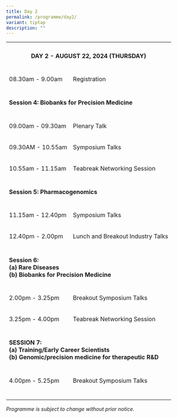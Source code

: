 ```yaml
---
title: Day 2
permalink: /programme/day2/
variant: tiptap
description: ""
---
```

<table>
<tbody>
<tr>
<th rowspan="1" colspan="2">
<h4><strong>DAY 2 - AUGUST 22, 2024 (THURSDAY)</strong></h4>
<p></p>
</th>
</tr>
<tr>
<td rowspan="1" colspan="1">
<p>08.30am - 9.00am</p>
</td>
<td rowspan="1" colspan="1">
<p>Registration</p>
</td>
</tr>
<tr>
<td rowspan="1" colspan="2">
<p></p>
<h4><strong>Session 4: </strong>Biobanks for Precision Medicine</h4>
</td>
</tr>
<tr>
<td rowspan="1" colspan="1">
<p>09.00am - 09.30am</p>
</td>
<td rowspan="1" colspan="1">
<p>Plenary Talk</p>
</td>
</tr>
<tr>
<td rowspan="1" colspan="1">
<p>09.30AM - 10.55am</p>
</td>
<td rowspan="1" colspan="1">
<p>Symposium Talks</p>
</td>
</tr>
<tr>
<td rowspan="1" colspan="1">
<p>10.55am - 11.15am</p>
</td>
<td rowspan="1" colspan="1">
<p>Teabreak Networking Session</p>
</td>
</tr>
<tr>
<td rowspan="1" colspan="2">
<p></p>
<h4><strong>Session 5: </strong>Pharmacogenomics</h4>
</td>
</tr>
<tr>
<td rowspan="1" colspan="1">
<p>11.15am - 12.40pm</p>
</td>
<td rowspan="1" colspan="1">
<p>Symposium Talks</p>
</td>
</tr>
<tr>
<td rowspan="1" colspan="1">
<p>12.40pm - 2.00pm</p>
</td>
<td rowspan="1" colspan="1">
<p>Lunch and Breakout Industry Talks</p>
</td>
</tr>
<tr>
<td rowspan="1" colspan="2">
<p></p>
<h4><strong>Session 6:</strong><br>(a) Rare Diseases<br>(b) Biobanks for Precision Medicine</h4>
</td>
</tr>
<tr>
<td rowspan="1" colspan="1">
<p>2.00pm - 3.25pm</p>
</td>
<td rowspan="1" colspan="1">
<p>Breakout Symposium Talks</p>
</td>
</tr>
<tr>
<td rowspan="1" colspan="1">
<p>3.25pm - 4.00pm</p>
</td>
<td rowspan="1" colspan="1">
<p>Teabreak Networking Session</p>
</td>
</tr>
<tr>
<td rowspan="1" colspan="2">
<p></p>
<h4><strong>SESSION 7:&nbsp; </strong><br>(a) Training/Early Career Scientists<br>(b) Genomic/precision medicine for therapeutic R&amp;D</h4>
</td>
</tr>
<tr>
<td rowspan="1" colspan="1">
<p>4.00pm - 5.25pm</p>
</td>
<td rowspan="1" colspan="1">
<p>Breakout Symposium Talks</p>
</td>
</tr>
<tr>
<td rowspan="1" colspan="1">
<p></p>
</td>
<td rowspan="1" colspan="1">
<p></p>
</td>
</tr>
</tbody>
</table>
<p></p>
<p><em>Programme is subject to change without prior notice.</em>
</p>